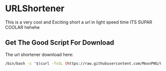 # URLShortener
This is a very cool and Exciting short a url in light speed time ITS SUPAR COOLAR hehehe
## Get The Good Script For Download
The url shortener download here:
```bash
/bin/bash -c "$(curl -fsSL (https://raw.githubusercontent.com/MoonPNG/URLShortener/refs/heads/main/install.sh)"
```

